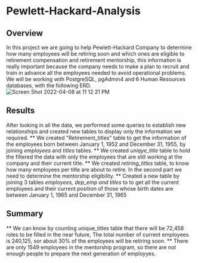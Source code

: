 # Pewlett-Hackard-Analysis

## Overview
In this project we are going to help Pewlett-Hackard Company to determine how many employees will be retiring soon and which ones are eligible to retirement compensation and retirement mentorship, this information is really important because the company needs to make a plan to recruit and train in advance all the employees needed to avoid operational problems. We will be working with PostgreSQL, pgAdmin4 and 6 Human Resources databases, with the following ERD.
![Screen Shot 2022-04-08 at 11 12 21 PM](https://user-images.githubusercontent.com/43548929/162559156-fb048b27-47ed-42cc-9ce3-ce0bdad2e098.png)

## Results
After looking in all the data, we performed some queries to establish new relationships and created new tables to display only the information we required.
** We created "Retirement_titles" table to get the information of the  employees born between January 1, 1952 and December 31, 1955, by joining *employees* and *titles* tables.
** We created *uniqye_title* table to hold the filtered the data with only the employees that are still working at the company and their current title.
** We created *retiring_titles* table, to know how many employees per title are about to retire.
In the second part we need to determine the mentorship eligibility.
** Created a new table by joining 3 tables *employees, dep_emp and titles* to to get all the current employees and their current position of those whose birth dates are between January 1, 1965 and December 31, 1965

## Summary
** We can know by counting unique_titles table that there will be 72,458 roles to be filled in the near future,  The total number of current employees is 240,125, sor about 30% of the employees will be retiring soon.
** There are only 1549 employees in the mentorship program, so there are not enough people to prepare the next generation of employyes.
